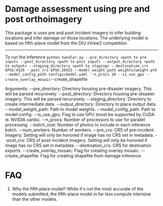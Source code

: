 # Damage assessment using pre and post orthoimagery

This package is uses pre and post incident imagery to infer building locations and infer damage on those locations.
The underlying model is based on fifth-place model from the DIU xView2 competition

---
To run the inference
`python handler.py --pre_directory <path to pre input> --post_directory <path to post input> --output_directory <path to output> --staging_directory <path to staging> --destination_crs EPSG:4326 --post_crs EPSG:26915 --model_weight_path weights/weight.pth --model_config_path configs/model.yaml --n_procs 10 --is_use_gpu --create_overlay_mosaic`--create_shapefile

Arguments:
--pre_directory: Directory housing pre-disaster imagery. This will be parsed recursively.
--post_directory: Directory housing pre-disaster imagery. This will be parsed recursively.
--staging_directory: Directory to create intermediate data.
--output_directory: Directory to place output data.
--model_weight_path: Path to model weights.
--model_config_path: Path to model config.
--is_use_gpu: Flag to use GPU (must be supported by CUDA ie. NVIDIA cards).
--n_procs: Number of processors to use for parallel processing.
--batch_size: Number of photos to include in each inference batch.
--num_workers: Number of workers.
--pre_crs: CRS of pre-incident imagery. Setting will only be honored if image has no CRS set in metadata.
--post_crs: CRS of post-incident imagery. Setting will only be honored if image has no CRS set in metadata.
--destination_crs: CRS for destination exports.
--create_overlay_mosaic: Flag for creating overlay mosaic.
--create_shapefile: Flag for creating shapefile from damage inference.

# FAQ
1. Why the fifth place model?
    While it's not the most accurate of the models submitted, the fifth-place model in far less compute intensive than the other models.

